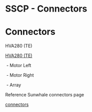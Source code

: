 # SSCP - Connectors

# Connectors

HVA280 (TE)

[HVA280 (TE)](http://www.te.com/usa-en/products/connectors/automotive-connectors/intersection/amp-low-medium-current-connectors-and-headers-hva-280.html?tab=pgp-story)

 - Motor Left

 - Motor Right

 - Array

Reference Sunwhale connectors page

[ connectors](/stanford.edu/testduplicationsscp/home/sscp-2014-2015/electrical-2014-2015/sunwhale-connectors-pinouts-and-part-numbers)

